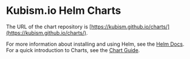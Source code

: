 # Kubism.io Helm Charts

The URL of the chart repository is [https://kubism.github.io/charts/](https://kubism.github.io/charts/).

For more information about installing and using Helm, see the
[Helm Docs](https://helm.sh/docs/). For a quick introduction to Charts, see the [Chart Guide](https://helm.sh/docs/topics/charts/).
